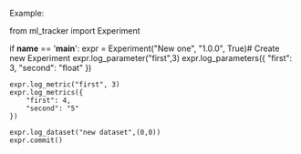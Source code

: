 Example:

from ml_tracker import Experiment

if __name__ == '__main__':
    expr = Experiment("New one", "1.0.0", True)# Create new Experiment
    expr.log_parameter("first",3)
    expr.log_parameters({
        "first": 3,
        "second": "float"
    })

    expr.log_metric("first", 3)
    expr.log_metrics({
        "first": 4,
        "second": "5"
    })

    expr.log_dataset("new dataset",(0,0))
    expr.commit()
